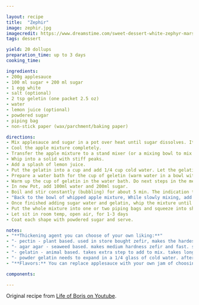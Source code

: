 ```yaml
---

layout: recipe
title:  "Zephir"
image: zephir.jpg
imagecredit: https://www.dreamstime.com/sweet-dessert-white-zephyr-marshmallows-clay-plate-rustic-wooden-background-white-zephyr-marshmallow-porcelain-plate-image114193489
tags: dessert

yield: 20 dollups
preparation_time: up to 3 days
cooking_time: 

ingredients:
- 200g applesauce
- 100 ml sugar + 200 ml sugar
- 1 egg white
- salt (optional)
- 2 tsp geletin (one packet 2.5 oz)
- water
- lemon juice (optional)
- powdered sugar 
- piping bag
- non-stick paper (wax/parchment/baking paper)

directions:
- Mix applesauce and sugar in a pot over heat until sugar dissolves. It should become thicker and drips slowly off a spoon.
- Cool the apple mixture completely.
- Transfer the apple mixture to a stand mixer (or a mixing bowl to mix by hand). Add the egg white and a pinch of salt to the mixture.
- Whip into a solid with stiff peaks.
- Add a splash of lemon juice.
- Put the gelatin into a cup and add 1/4 cup cold water. Let the gelatin expand fully.
- Prepare a water bath for the cup of geletin (warm water in a bowl with space to place the cup in the warm water).
- Warm up the cup of gelatin in the water bath. Do next steps in the meantime.
- In new Pot, add 100ml water and 200ml sugar.
- Boil and stir constantly (bubbling) for about 5 min. The indication this is ready is when you let it drip off a spoon onto a plate and it forms a nice bubble shape (like a bead).
- "Back to the bowl of whipped apple mixture, While slowly mixing, add the following (alternating little by little): the sugar water (from the last step) and the warm gelatin mixture."
- Once finished adding sugar water and gelatin, whip the mixture until it is stiff again.
- Put the whole mixture into one or two piping bags and squeeze into shapes on wax/parchment/baking paper
- Let sit in room temp, open air, for 1-3 days
- Coat each shape with powdered sugar and serve.

notes:
- "**Thickening agent you can choose of your own liking:**"
- "- pectin - plant based. used in store bought zefir, makes the hardest zefir and fast. hardest to find in store."
- "- agar agar - seaweed based. makes medium hardness zefir and fast. should be available in a variety of stores worldwide."
- "- gelatin - animal based. takes extra step to add to mix. takes longer time to set and makes softer zefir. sold in most shops anywhere."
- "- powder gelatin needs to expand in a 1/4 glass of cold water. after that it needs to warm up in waterbath. and then finally added into whisked eggwhites same time as sugar syrup (don't boil gelatin!)."
- "**Flavors:** You can replace applesauce with your own jam of choosing. About 200g will do fine."

components:

---
```


Original recipe from [Life of Boris on Youtube](https://www.youtube.com/watch?v=C4NJ02dEl8c&t=686s).
